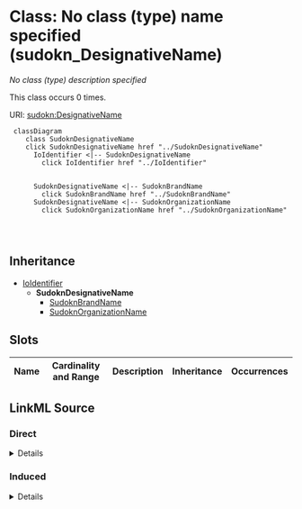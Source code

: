 

# Class: No class (type) name specified (sudokn_DesignativeName)


_No class (type) description specified_






This class occurs 0 times.


URI: [sudokn:DesignativeName](http://asu.edu/semantics/SUDOKN/DesignativeName)






```mermaid
 classDiagram
    class SudoknDesignativeName
    click SudoknDesignativeName href "../SudoknDesignativeName"
      IoIdentifier <|-- SudoknDesignativeName
        click IoIdentifier href "../IoIdentifier"
      

      SudoknDesignativeName <|-- SudoknBrandName
        click SudoknBrandName href "../SudoknBrandName"
      SudoknDesignativeName <|-- SudoknOrganizationName
        click SudoknOrganizationName href "../SudoknOrganizationName"
      
      
      
```





## Inheritance
* [IoIdentifier](../classes/IoIdentifier.md)
    * **SudoknDesignativeName**
        * [SudoknBrandName](../classes/SudoknBrandName.md)
        * [SudoknOrganizationName](../classes/SudoknOrganizationName.md)



## Slots

| Name | Cardinality and Range | Description | Inheritance | Occurrences |
| ---  | --- | --- | --- | --- |














## LinkML Source

<!-- TODO: investigate https://stackoverflow.com/questions/37606292/how-to-create-tabbed-code-blocks-in-mkdocs-or-sphinx -->

### Direct

<details>

```yaml
name: sudokn_DesignativeName
conforms_to: No schema conformance document specified
annotations:
  count:
    tag: count
    value: 0
description: No class (type) description specified
title: No class (type) name specified
from_schema: sudokn-kg
rank: 1000
is_a: io_Identifier
class_uri: sudokn:DesignativeName

```
</details>

### Induced

<details>

```yaml
name: sudokn_DesignativeName
conforms_to: No schema conformance document specified
annotations:
  count:
    tag: count
    value: 0
description: No class (type) description specified
title: No class (type) name specified
from_schema: sudokn-kg
rank: 1000
is_a: io_Identifier
class_uri: sudokn:DesignativeName

```
</details>